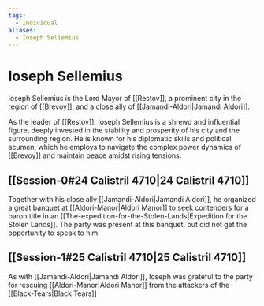 ```yaml
---
tags:
  - Individual
aliases:
  - Ioseph Sellemius
---
```

# Ioseph Sellemius
Ioseph Sellemius is the Lord Mayor of [[Restov]], a prominent city in the region of [[Brevoy]], and a close ally of [[Jamandi-Aldori|Jamandi Aldori]]. 

As the leader of [[Restov]], Ioseph Sellemius is a shrewd and influential figure, deeply invested in the stability and prosperity of his city and the surrounding region. He is known for his diplomatic skills and political acumen, which he employs to navigate the complex power dynamics of [[Brevoy]] and maintain peace amidst rising tensions.

## [[Session-0#24 Calistril 4710|24 Calistril 4710]]
Together with his close ally [[Jamandi-Aldori|Jamandi Aldori]], he organized a great banquet at [[Aldori-Manor|Aldori Manor]] to seek contenders for a baron title in an [[The-expedition-for-the-Stolen-Lands|Expedition for the Stolen Lands]]. The party was present at this banquet, but did not get the opportunity to speak to him. 

## [[Session-1#25 Calistril 4710|25 Calistril 4710]]
As with [[Jamandi-Aldori|Jamandi Aldori]], Ioseph was grateful to the party for rescuing [[Aldori-Manor|Aldori Manor]] from the attackers of the [[Black-Tears|Black Tears]]

